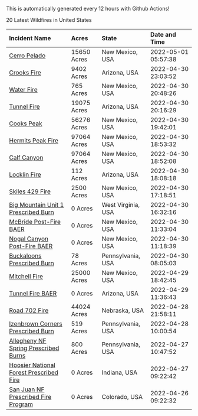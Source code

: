 This is automatically generated every 12 hours with Github Actions!

20 Latest Wildfires in United States

 | Incident Name | Acres | State | Date and Time |
|:---|:---|:---|:---|
| [Cerro Pelado](https://inciweb.nwcg.gov/incident/8075/) | 15650 Acres | New Mexico, USA | 2022-05-01 05:57:38 |
| [Crooks Fire](https://inciweb.nwcg.gov/incident/8067/) | 9402 Acres | Arizona, USA | 2022-04-30 23:03:52 |
| [Water Fire](https://inciweb.nwcg.gov/incident/8089/) | 765 Acres | New Mexico, USA | 2022-04-30 20:48:26 |
| [Tunnel Fire](https://inciweb.nwcg.gov/incident/8068/) | 19075 Acres | Arizona, USA | 2022-04-30 20:16:29 |
| [Cooks Peak](https://inciweb.nwcg.gov/incident/8091/) | 56276 Acres | New Mexico, USA | 2022-04-30 19:42:01 |
| [Hermits Peak Fire](https://inciweb.nwcg.gov/incident/8049/) | 97064 Acres | New Mexico, USA | 2022-04-30 18:53:32 |
| [Calf Canyon](https://inciweb.nwcg.gov/incident/8069/) | 97064 Acres | New Mexico, USA | 2022-04-30 18:52:08 |
| [Locklin Fire](https://inciweb.nwcg.gov/incident/8083/) | 112 Acres | Arizona, USA | 2022-04-30 18:08:18 |
| [Skiles 429 Fire](https://inciweb.nwcg.gov/incident/8066/) | 2500 Acres | New Mexico, USA | 2022-04-30 17:18:51 |
| [Big Mountain Unit 1 Prescribed Burn](https://inciweb.nwcg.gov/incident/8082/) | 0 Acres | West Virginia, USA | 2022-04-30 16:32:16 |
| [McBride Post-Fire BAER](https://inciweb.nwcg.gov/incident/8080/) | 0 Acres | New Mexico, USA | 2022-04-30 11:33:04 |
| [Nogal Canyon Post-Fire BAER](https://inciweb.nwcg.gov/incident/8072/) | 0 Acres | New Mexico, USA | 2022-04-30 11:18:39 |
| [Buckaloons Prescribed Burn](https://inciweb.nwcg.gov/incident/8085/) | 78 Acres | Pennsylvania, USA | 2022-04-30 08:05:03 |
| [Mitchell Fire](https://inciweb.nwcg.gov/incident/8077/) | 25000 Acres | New Mexico, USA | 2022-04-29 18:42:45 |
| [Tunnel Fire BAER](https://inciweb.nwcg.gov/incident/8088/) | 0 Acres | Arizona, USA | 2022-04-29 11:36:43 |
| [Road 702 Fire](https://inciweb.nwcg.gov/incident/8081/) | 44024 Acres | Nebraska, USA | 2022-04-28 21:58:11 |
| [Izenbrown Corners Prescribed Burn](https://inciweb.nwcg.gov/incident/8087/) | 519 Acres | Pennsylvania, USA | 2022-04-28 10:00:54 |
| [Allegheny NF Spring Prescribed Burns](https://inciweb.nwcg.gov/incident/8084/) | 800 Acres | Pennsylvania, USA | 2022-04-27 10:47:52 |
| [Hoosier National Forest Prescribed Fire ](https://inciweb.nwcg.gov/incident/7887/) | 0 Acres | Indiana, USA | 2022-04-27 09:22:42 |
| [San Juan NF Prescribed Fire Program](https://inciweb.nwcg.gov/incident/6288/) | 0 Acres | Colorado, USA | 2022-04-26 09:22:32 |
